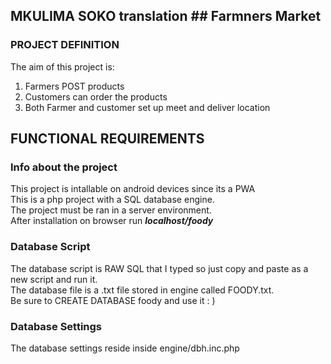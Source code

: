 ## MKULIMA SOKO **translation** ## Farmners Market

### PROJECT DEFINITION

The aim of this project is:<br>

<ol>
  <li>Farmers POST products</li>
  <li>Customers can order the products</li>
  <li>Both Farmer and customer set up meet and deliver location</li>
</ol>

## FUNCTIONAL REQUIREMENTS

### Info about the project

This project is intallable on android devices since its a PWA <br>
This is a php project with a SQL database engine.<br>
The project must be ran in a server environment.<br>
After installation on browser run **_localhost/foody_**

### Database Script

The database script is RAW SQL that I typed so just copy and paste as a new script and run it.<br>
The database file is a .txt file stored in engine called FOODY.txt. <br>
Be sure to CREATE DATABASE foody and use it : )<br>

### Database Settings

The database settings reside inside engine/dbh.inc.php<br>
